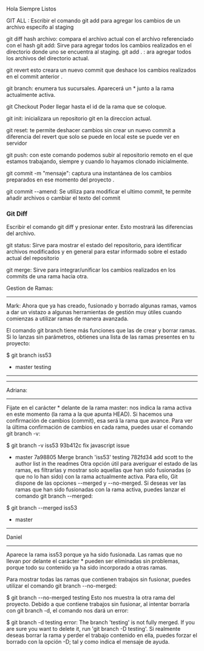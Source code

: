 
Hola Siempre Listos

GIT ALL <NOMBRE DE ARCHIVO>: Escribir el comando git add <archivo> para agregar los cambios de un archivo especifo al staging

git diff hash archivo: compara el archivo actual con el archivo referenciado con el hash
git add: Sirve para agregar todos los cambios realizados en el directorio  donde uno se encuentra al staging.
git add . : ara agregar todos los archivos del directorio actual.


git revert <ID del commit>  esto creara un nuevo commit que deshace los cambios realizados en el commit anterior .

git branch: enumera tus sucursales. Aparecerá un * junto a la rama actualmente activa.

git Checkout <Nombre de la rama> Poder llegar hasta el id de la rama que se coloque.

git init: inicializara un repositorio git en la direccion actual.




git reset: te permite deshacer cambios sin crear un nuevo commit a diferencia del revert que solo se puede en local 
este se puede ver en servidor

git push: con este comando podemos subir al repositorio remoto en el que estamos trabajando, siempre y cuando lo hayamos clonado inicialmente.

git commit -m "mensaje": captura una instantánea de los cambios preparados en ese momento del proyecto .

git commit --amend: Se utiliza para modificar el ultimo commit, te permite añadir archivos o cambiar el texto del commit
### Git Diff
Escribir el comando git diff <archivo> y presionar enter. Esto mostrará las diferencias del archivo.

git status: Sirve para mostrar el estado del repositorio, para identificar archivos modificados y en general para estar informado sobre el estado actual del repositorio

git merge: Sirve para integrar/unificar los cambios realizados en los commits de una rama hacia otra. 

Gestion de Ramas:
***
Mark:
Ahora que ya has creado, fusionado y borrado algunas ramas, vamos a dar un vistazo a algunas herramientas de gestión muy útiles cuando comienzas a utilizar ramas de manera avanzada.

El comando git branch tiene más funciones que las de crear y borrar ramas. Si lo lanzas sin parámetros, obtienes una lista de las ramas presentes en tu proyecto:

$ git branch
  iss53
* master
  testing
***

***
Adriana:
***
Fijate en el carácter * delante de la rama master: nos indica la rama activa en este momento (la rama a la que apunta HEAD). 
Si hacemos una confirmación de cambios (commit), esa será la rama que avance. Para ver la última confirmación de cambios en cada rama, 
puedes usar el comando git branch -v:

$ git branch -v
  iss53   93b412c fix javascript issue
* master  7a98805 Merge branch 'iss53'
  testing 782fd34 add scott to the author list in the readmes
Otra opción útil para averiguar el estado de las ramas, es filtrarlas y mostrar solo aquellas que han sido fusionadas (o que no lo han sido) con la rama actualmente activa. Para ello, Git dispone de las opciones --merged y --no-merged. 
Si deseas ver las ramas que han sido fusionadas con la rama activa, puedes lanzar el comando git branch --merged:

$ git branch --merged
  iss53
* master

***
Daniel
***
Aparece la rama iss53 porque ya ha sido fusionada. Las ramas que no llevan por delante el carácter * pueden ser eliminadas sin problemas, porque todo su contenido ya ha sido incorporado a otras ramas.

Para mostrar todas las ramas que contienen trabajos sin fusionar, puedes utilizar el comando git branch --no-merged:

$ git branch --no-merged
  testing
Esto nos muestra la otra rama del proyecto. Debido a que contiene trabajos sin fusionar, al intentar borrarla con git branch -d, el comando nos dará un error:

$ git branch -d testing
error: The branch 'testing' is not fully merged.
If you are sure you want to delete it, run 'git branch -D testing'.
Si realmente deseas borrar la rama y perder el trabajo contenido en ella, puedes forzar el borrado con la opción -D; tal y como indica el mensaje de ayuda.


